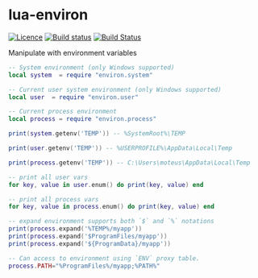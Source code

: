 # lua-environ
[![Licence](http://img.shields.io/badge/Licence-MIT-brightgreen.svg)](LICENSE)
[![Build status](https://ci.appveyor.com/api/projects/status/26vx12gybxkaen24/branch/master?svg=true)](https://ci.appveyor.com/project/moteus/lua-environ/branch/master)
[![Build Status](https://travis-ci.org/moteus/lua-environ.svg?branch=master)](https://travis-ci.org/moteus/lua-environ)

Manipulate with environment variables


```Lua
-- System environment (only Windows supported)
local system  = require "environ.system"

-- Current user system environment (only Windows supported)
local user  = require "environ.user"

-- Current process environment
local process = require "environ.process"

print(system.getenv('TEMP')) -- %SystemRoot%\TEMP

print(user.getenv('TEMP')) -- %USERPROFILE%\AppData\Local\Temp

print(process.getenv('TEMP')) -- C:\Users\moteus\AppData\Local\Temp

-- print all user vars
for key, value in user.enum() do print(key, value) end

-- print all process vars
for key, value in process.enum() do print(key, value) end

-- expand environment supports both `$` and `%` notations
print(process.expand('%TEMP%/myapp'))
print(process.expand('$ProgramFiles/myapp'))
print(process.expand('${ProgramData}/myapp'))

-- Can access to environment using `ENV` proxy table.
process.PATH="%ProgramFiles%/myapp;%PATH%"
```